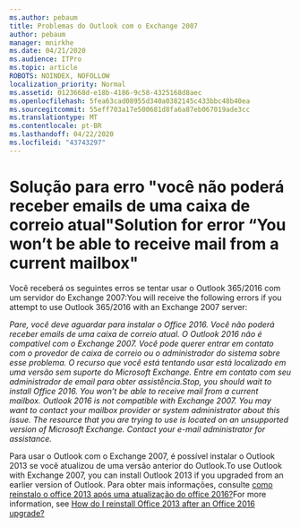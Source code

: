 ```yaml
---
ms.author: pebaum
title: Problemas do Outlook com o Exchange 2007
author: pebaum
manager: mnirkhe
ms.date: 04/21/2020
ms.audience: ITPro
ms.topic: article
ROBOTS: NOINDEX, NOFOLLOW
localization_priority: Normal
ms.assetid: 0123668d-e18b-4186-9c58-4325168d8aec
ms.openlocfilehash: 5fea63cad08955d340a0382145c433bbc48b40ea
ms.sourcegitcommit: 55eff703a17e500681d8fa6a87eb067019ade3cc
ms.translationtype: MT
ms.contentlocale: pt-BR
ms.lasthandoff: 04/22/2020
ms.locfileid: "43743297"
---
```

# <a name="solution-for-error-you-wont-be-able-to-receive-mail-from-a-current-mailbox"></a><span data-ttu-id="c6ef8-102">Solução para erro "você não poderá receber emails de uma caixa de correio atual"</span><span class="sxs-lookup"><span data-stu-id="c6ef8-102">Solution for error “You won’t be able to receive mail from a current mailbox"</span></span>
<span data-ttu-id="c6ef8-103">Você receberá os seguintes erros se tentar usar o Outlook 365/2016 com um servidor do Exchange 2007:</span><span class="sxs-lookup"><span data-stu-id="c6ef8-103">You will receive the following errors if you attempt to use Outlook 365/2016 with an Exchange 2007 server:</span></span>

<span data-ttu-id="c6ef8-104">*Pare, você deve aguardar para instalar o Office 2016. Você não poderá receber emails de uma caixa de correio atual. O Outlook 2016 não é compatível com o Exchange 2007. Você pode querer entrar em contato com o provedor de caixa de correio ou o administrador do sistema sobre esse problema. O recurso que você está tentando usar está localizado em uma versão sem suporte do Microsoft Exchange. Entre em contato com seu administrador de email para obter assistência.*</span><span class="sxs-lookup"><span data-stu-id="c6ef8-104">*Stop, you should wait to install Office 2016. You won’t be able to receive mail from a current mailbox. Outlook 2016 is not compatible with Exchange 2007. You may want to contact your mailbox provider or system administrator about this issue. The resource that you are trying to use is located on an unsupported version of Microsoft Exchange. Contact your e-mail administrator for assistance.*</span></span>

<span data-ttu-id="c6ef8-105">Para usar o Outlook com o Exchange 2007, é possível instalar o Outlook 2013 se você atualizou de uma versão anterior do Outlook.</span><span class="sxs-lookup"><span data-stu-id="c6ef8-105">To use Outlook with Exchange 2007, you can install Outlook 2013 if you upgraded from an earlier version of Outlook.</span></span> <span data-ttu-id="c6ef8-106">Para obter mais informações, consulte [como reinstalo o office 2013 após uma atualização do office 2016?](https://support.office.com/article/a6ca92f4-cbb4-4609-9fdb-f8d3dd6812f3)</span><span class="sxs-lookup"><span data-stu-id="c6ef8-106">For more information, see [How do I reinstall Office 2013 after an Office 2016 upgrade?](https://support.office.com/article/a6ca92f4-cbb4-4609-9fdb-f8d3dd6812f3)</span></span>